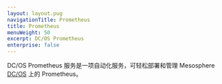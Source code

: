```yaml
---
layout: layout.pug
navigationTitle: Prometheus 
title: Prometheus 
menuWeight: 50
excerpt: DC/OS Prometheus 
enterprise: false
---
```


DC/OS Prometheus 服务是一项自动化服务，可轻松部署和管理 Mesosphere  [DC/OS](https://mesosphere.com/product/) 上的 Prometheus。
